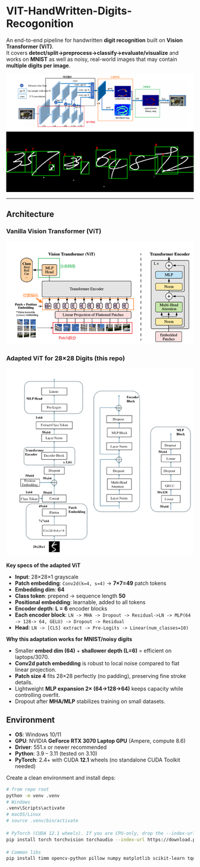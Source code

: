 # VIT-HandWritten-Digits-Recogonition

An end-to-end pipeline for handwritten **digit recognition** built on **Vision Transformer (ViT)**.  
It covers **detect/split->preprocess->classify->evaluate/visualize** and works on **MNIST** as well as noisy, real-world images that may contain **multiple digits per image**.

![DBNet idea](./DBNet.png) ![Prediction](./prediction.png)

---
## Architecture

###  Vanilla Vision Transformer (ViT)
![ViT Overview](./ViT_Net.png)

###  Adapted ViT for 28×28 Digits (this repo)
![Adapted ViT](./Tiny_ViT.png)

**Key specs of the adapted ViT**
- **Input**: 28×28×1 grayscale
- **Patch embedding**: `Conv2d(k=4, s=4)` → **7×7=49** patch tokens
- **Embedding dim**: **64**
- **Class token**: prepend -> sequence length **50**
- **Positional embedding**: learnable, added to all tokens
- **Encoder depth**: **L = 6** encoder blocks
- **Each encoder block**: `LN -> MHA -> Dropout -> Residual->LN -> MLP(64 -> 128-> 64, GELU) -> Dropout -> Residual`
- **Head**: `LN -> [CLS] extract -> Pre-Logits -> Linear(num_classes=10)`

**Why this adaptation works for MNIST/noisy digits**
- Smaller **embed dim (64)** + **shallower depth (L=6)** = efficient on laptops/3070.
- **Conv2d patch embedding** is robust to local noise compared to flat linear projection.
- **Patch size 4** fits 28×28 perfectly (no padding), preserving fine stroke details.
- Lightweight **MLP expansion 2× (64->128->64)** keeps capacity while controlling overfit.
- Dropout after **MHA/MLP** stabilizes training on small datasets.


##  Environment

- **OS**: Windows 10/11
- **GPU**: NVIDIA **GeForce RTX 3070 Laptop GPU** (Ampere, compute 8.6)  
- **Driver**: 551.x or newer recommended
- **Python**: 3.9 – 3.11 (tested on 3.10)
- **PyTorch**: 2.4+ with CUDA **12.1** wheels (no standalone CUDA Toolkit needed)

Create a clean environment and install deps:

```bash
# from repo root
python -m venv .venv
# Windows
.venv\Scripts\activate
# macOS/Linux
# source .venv/bin/activate

# PyTorch (CUDA 12.1 wheels). If you are CPU-only, drop the --index-url line.
pip install torch torchvision torchaudio --index-url https://download.pytorch.org/whl/cu121

# Common libs
pip install timm opencv-python pillow numpy matplotlib scikit-learn tqdm einops
